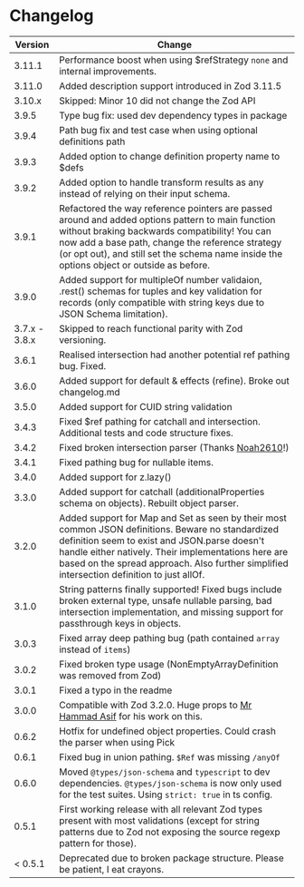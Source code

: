 # Changelog

| Version       | Change                                                                                                                                                                                                                                                                                                  |
| ------------- | ------------------------------------------------------------------------------------------------------------------------------------------------------------------------------------------------------------------------------------------------------------------------------------------------------- |
| 3.11.1        | Performance boost when using $refStrategy `none` and internal improvements.                                                                                                                                                                                                                             |
| 3.11.0        | Added description support introduced in Zod 3.11.5                                                                                                                                                                                                                                                      |
| 3.10.x        | Skipped: Minor 10 did not change the Zod API                                                                                                                                                                                                                                                            |
| 3.9.5         | Type bug fix: used dev dependency types in package                                                                                                                                                                                                                                                      |
| 3.9.4         | Path bug fix and test case when using optional definitions path                                                                                                                                                                                                                                         |
| 3.9.3         | Added option to change definition property name to $defs                                                                                                                                                                                                                                                |
| 3.9.2         | Added option to handle transform results as any instead of relying on their input schema.                                                                                                                                                                                                               |
| 3.9.1         | Refactored the way reference pointers are passed around and added options pattern to main function without braking backwards compatibility! You can now add a base path, change the reference strategy (or opt out), and still set the schema name inside the options object or outside as before.      |
| 3.9.0         | Added support for multipleOf number validaion, .rest() schemas for tuples and key validation for records (only compatible with string keys due to JSON Schema limitation).                                                                                                                              |
| 3.7.x - 3.8.x | Skipped to reach functional parity with Zod versioning.                                                                                                                                                                                                                                                 |
| 3.6.1         | Realised intersection had another potential ref pathing bug. Fixed.                                                                                                                                                                                                                                     |
| 3.6.0         | Added support for default & effects (refine). Broke out changelog.md                                                                                                                                                                                                                                    |
| 3.5.0         | Added support for CUID string validation                                                                                                                                                                                                                                                                |
| 3.4.3         | Fixed $ref pathing for catchall and intersection. Additional tests and code structure fixes.                                                                                                                                                                                                            |
| 3.4.2         | Fixed broken intersection parser (Thanks [Noah2610](https://github.com/Noah2610)!)                                                                                                                                                                                                                      |
| 3.4.1         | Fixed pathing bug for nullable items.                                                                                                                                                                                                                                                                   |
| 3.4.0         | Added support for z.lazy()                                                                                                                                                                                                                                                                              |
| 3.3.0         | Added support for catchall (additionalProperties schema on objects). Rebuilt object parser.                                                                                                                                                                                                             |
| 3.2.0         | Added support for Map and Set as seen by their most common JSON definitions. Beware no standardized definition seem to exist and JSON.parse doesn't handle either natively. Their implementations here are based on the spread approach. Also further simplified intersection definition to just allOf. |
| 3.1.0         | String patterns finally supported! Fixed bugs include broken external type, unsafe nullable parsing, bad intersection implementation, and missing support for passthrough keys in objects.                                                                                                              |
| 3.0.3         | Fixed array deep pathing bug (path contained `array` instead of `items`)                                                                                                                                                                                                                                |
| 3.0.2         | Fixed broken type usage (NonEmptyArrayDefinition was removed from Zod)                                                                                                                                                                                                                                  |
| 3.0.1         | Fixed a typo in the readme                                                                                                                                                                                                                                                                              |
| 3.0.0         | Compatible with Zod 3.2.0. Huge props to [Mr Hammad Asif](https://github.com/mrhammadasif) for his work on this.                                                                                                                                                                                        |
| 0.6.2         | Hotfix for undefined object properties. Could crash the parser when using Pick                                                                                                                                                                                                                          |
| 0.6.1         | Fixed bug in union pathing. `$Ref` was missing `/anyOf`                                                                                                                                                                                                                                                 |
| 0.6.0         | Moved `@types/json-schema` and `typescript` to dev dependencies. `@types/json-schema` is now only used for the test suites. Using `strict: true` in ts config.                                                                                                                                          |
| 0.5.1         | First working release with all relevant Zod types present with most validations (except for string patterns due to Zod not exposing the source regexp pattern for those).                                                                                                                               |
| < 0.5.1       | Deprecated due to broken package structure. Please be patient, I eat crayons.                                                                                                                                                                                                                           |

